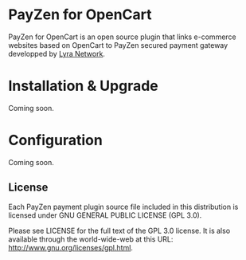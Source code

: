 # PayZen for OpenCart

PayZen for OpenCart is an open source plugin that links e-commerce websites based on OpenCart to PayZen secured payment gateway developped by [Lyra Network](https://www.lyra-network.com/).

# Installation & Upgrade

Coming soon.

# Configuration

Coming soon.

## License

Each PayZen payment plugin source file included in this distribution is licensed under GNU GENERAL PUBLIC LICENSE (GPL 3.0).

Please see LICENSE for the full text of the GPL 3.0 license. It is also available through the world-wide-web at this URL: http://www.gnu.org/licenses/gpl.html.
